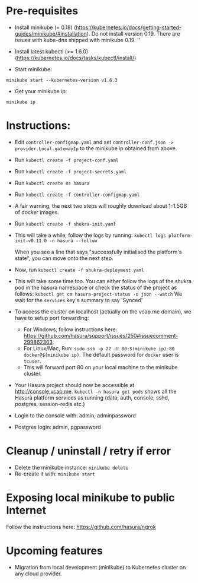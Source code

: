 # Pre-requisites

- Install minikube (= 0.18) (https://kubernetes.io/docs/getting-started-guides/minikube/#installation). Do not install version 0.19. There are issues with kube-dns shipped with minikube 0.19.
''
- Install latest kubectl (>= 1.6.0) (https://kubernetes.io/docs/tasks/kubectl/install/)

- Start minikube:

```
minikube start --kubernetes-version v1.6.3

```
- Get your minikube ip:
```
minikube ip
```

# Instructions:

- Edit ``controller-configmap.yaml`` and set ``controller-conf.json -> provider.Local.gatewayIp`` to the minikube ip obtained from above.
- Run ``kubectl create -f project-conf.yaml``
- Run ``kubectl create -f project-secrets.yaml``

- Run ``kubectl create ns hasura``
- Run ``kubectl create -f controller-configmap.yaml``

- A fair warning, the next two steps will roughly download about 1-1.5GB of docker images.

- Run ``kubectl create -f shukra-init.yaml``

- This will take a while, follow the logs by running:
  ``kubectl logs platform-init-v0.11.0 -n hasura --follow``

  When you see a line that says "successfully initialised the platform's state", you can move onto the next step.

- Now, run ``kubectl create -f shukra-deployment.yaml``
- This will take some time too. You can either follow the logs of the shukra pod in the hasura namespace or check the status of the project as follows:
  ``kubectl get cm hasura-project-status -o json --watch``
  We wait for the ``services`` key's summary to say 'Synced'

- To access the cluster on localhost (actually on the vcap.me domain), we have to setup port forwarding:
  - For Windows, follow instructions here: https://github.com/hasura/support/issues/250#issuecomment-299862303.
  - For Linux/Mac, Run: ``sudo ssh -p 22 -L 80:$(minikube ip):80 docker@$(minikube ip)``. The default password for `docker` user is `tcuser`.
  - This will forward port 80 on your local machine to the minikube cluster.
- Your Hasura project should now be accessible at http://console.vcap.me.
  ``kubectl -n hasura get pods`` shows all the Hasura platform services as running (data, auth, console, sshd, postgres, session-redis etc.)
- Login to the console with: admin, adminpassword
- Postgres login: admin, pgpassword

# Cleanup / uninstall / retry if error
- Delete the minikube instance: ``minikube delete``
- Re-create it with: ``minikube start``

# Exposing local minikube to public Internet

Follow the instructions here: https://github.com/hasura/ngrok

# Upcoming features
- Migration from local development (minikube) to Kubernetes cluster on any cloud provider.
